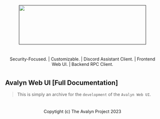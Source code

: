 # 
<p align="center">
<a href="" target="_blank"><img src="https://xnitc.com/discord/bots/avalyn/data/imgs/avalyn_logo.png" width="414" height="129" border="0"></a>
</p>

#

<p align="center">
Security-Focused. | Customizable. | Discord Assistant Client. | Frontend Web UI. | Backend RPC Client.
</p>

#

## Avalyn Web UI [Full Documentation]

> This is simply an archive for the `development` of the `Avalyn Web UI`.

#

<p align="center">
Copytight (c) The Avalyn Project 2023
</p>

#
